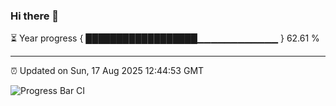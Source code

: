 ### Hi there 👋

⏳ Year progress { ██████████████████▁▁▁▁▁▁▁▁▁▁▁▁ } 62.61 %

---

⏰ Updated on Sun, 17 Aug 2025 12:44:53 GMT

![Progress Bar CI](https://github.com/liununu/liununu/workflows/Progress%20Bar%20CI/badge.svg)
